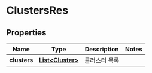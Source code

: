 
# ClustersRes

## Properties
Name | Type | Description | Notes
------------ | ------------- | ------------- | -------------
**clusters** | [**List&lt;Cluster&gt;**](Cluster.md) | 클러스터 목록 | 



